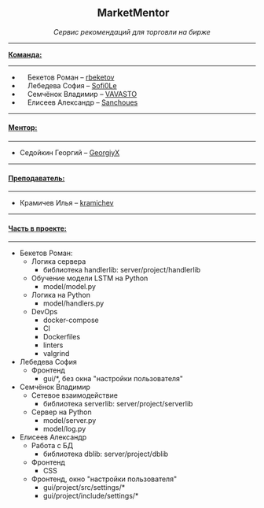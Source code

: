 <h2 style="text-align: center;"><strong>&nbsp;MarketMentor</strong></h2>
<p style="text-align: center;"><em>Сервис рекомендаций для торговли на бирже</em></p>
<hr />
<p><strong><span style="text-decoration: underline;">Команда:</span></strong></p>
<hr />
<ul>
<li style="text-align: left;"><em>&nbsp; &nbsp;&nbsp;</em>Бекетов Роман &ndash;&nbsp;<a href="https://github.com/rbeketov" target="_blank" rel="noopener">rbeketov</a></li>
<li style="text-align: left;">&nbsp; &nbsp; Лебедева София &ndash;&nbsp;<a href="https://github.com/Sofi0Le" target="_blank" rel="noopener">Sofi0Le</a></li>
<li style="text-align: left;">&nbsp; &nbsp; Семчёнок Владимир &ndash;&nbsp;<a href="https://github.com/VAVASTO" target="_blank" rel="noopener">VAVASTO</a></li>
<li style="text-align: left;">&nbsp; &nbsp; Елисеев Александр &ndash;&nbsp;<a href="https://github.com/Sanchoues" target="_blank" rel="noopener">Sanchoues</a></li>
</ul>
<hr />
<h4><span style="text-decoration: underline;"><strong>Ментор:</strong></span></h4>
<hr />
<ul>
<li>Седойкин Георгий &ndash;&nbsp;<a href="https://github.com/GeorgiyX" target="_blank" rel="noopener">GeorgiyX</a></li>
</ul>
<hr />
<h4><span style="text-decoration: underline;"><strong>Преподаватель:</strong></span></h4>
<hr />
<ul>
<li>
<div class="profile-username">Крамичев Илья &ndash;&nbsp;<a href="https://github.com/ikramichev" target="_blank" rel="noopener">kramichev</a></div>
</li>
</ul>
<hr />
<h4><span style="text-decoration: underline;"><strong>Часть в проекте:</strong></span></h4>
<hr />
<ul>
<li>Бекетов Роман:
<ul>
<li>Логика сервера
<ul>
<li>библиотека handlerlib: server/project/handlerlib</li>
</ul>
</li>
<li>Обучение модели LSTM на Python
<ul>
<li>model/model.py</li>
</ul>
</li>
<li>Логика на Python
<ul>
<li>model/handlers.py</li>
</ul>
</li>
<li>DevOps
<ul>
<li>docker-compose</li>
<li>CI</li>
<li>Dockerfiles</li>
<li>linters</li>
<li>valgrind</li>
</ul>
</li>
</ul>
</li>
<li>Лебедева София
<ul>
<li>Фронтенд
<ul>
<li>gui/*, без окна "настройки пользователя"</li>
</ul>
</li>
</ul>
</li>
<li>Семчёнок Владимир
<ul>
<li>Сетевое взаимодействие
<ul>
<li>библиотека serverlib: server/project/serverlib</li>
</ul>
</li>
<li>Сервер на Python
<ul>
<li>model/server.py</li>
<li>model/log.py</li>
</ul>
</li>
</ul>
</li>
<li>Елисеев Александр
<ul>
<li>Работа с БД
<ul>
<li>библиотека dblib: server/project/dblib</li>
</ul>
</li>
<li>Фронтенд
<ul>
<li>CSS</li>
</ul>
</li>
<li>Фронтенд, окно "настройки пользователя"
<ul>
<li>gui/project/src/settings/*</li>
<li>gui/project/include/settings/*<br /><br /></li>
</ul>
</li>
</ul>
</li>
</ul>
<p></p>
<p></p>
<p></p>